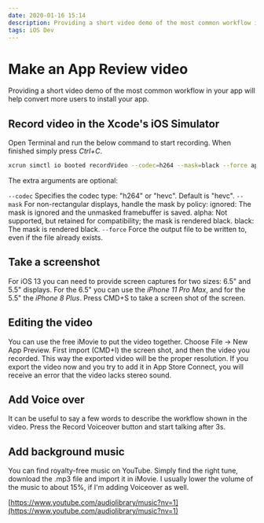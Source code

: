 ```yaml
---
date: 2020-01-16 15:14
description: Providing a short video demo of the most common workflow in your app will help convert more users to install your app.
tags: iOS Dev
---
```

# Make an App Review video

Providing a short video demo of the most common workflow in your app will help convert more users to install your app.

## Record video in the Xcode's iOS Simulator

Open Terminal and run the below command to start recording. When finished simply press *Ctrl+C*.

```zsh
xcrun simctl io booted recordVideo --codec=h264 --mask=black --force appVideo.mov
```

The extra arguments are optional:

`--codec` Specifies the codec type: "h264" or "hevc". Default is "hevc".
`--mask` For non-rectangular displays, handle the mask by policy:
ignored: The mask is ignored and the unmasked framebuffer is saved.
alpha: Not supported, but retained for compatibility; the mask is rendered black.
black: The mask is rendered black.
`--force` Force the output file to be written to, even if the file already exists.

## Take a screenshot

For iOS 13 you can need to provide screen captures for two sizes: 6.5" and 5.5" displays. For the 6.5" you can use the *iPhone 11 Pro Max*, and for the 5.5" the *iPhone 8 Plus*. 
Press CMD+S to take a screen shot of the screen.

## Editing the video

You can use the free iMovie to put the video together. Choose File -> New App Preview.
First import (CMD+I) the screen shot, and then the video you recorded. This way the exported video will be the proper resolution.
If you export the video now and you try to add it in App Store Connect, you will receive an error that the video lacks stereo sound. 

## Add Voice over

It can be useful to say a few words to describe the workflow shown in the video. 
Press the Record Voiceover button and start talking after 3s.

## Add background music

You can find royalty-free music on YouTube. Simply find the right tune, download the .mp3 file and import it in iMovie. I usually lower the volume of the music to about 15%, if I'm adding Voiceover as well.

[https://www.youtube.com/audiolibrary/music?nv=1](https://www.youtube.com/audiolibrary/music?nv=1)
